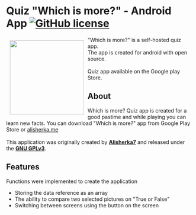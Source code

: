 # Quiz "Which is more?" - Android App <a href="https://github.com/Alisherka7/android_quiz_app/blob/master/LICENSE"><img alt="GitHub license" src="https://img.shields.io/github/license/Alisherka7/android_quiz_app?style=plastic"></a>

<img src="https://user-images.githubusercontent.com/38793933/122106210-7d0ea180-cdce-11eb-9169-f0f2314aca24.png" align="left" width="200" hspace="10" vspace="10">

"Which is more?" is a self-hosted quiz app. <br>
The app is created for android with open source.<br><br>
Quiz app available on the Google play Store.

## About

Which is more? Quiz app is created for a good pastime and while playing you can learn new facts. You can download "Which is more?" app from Google Play Store or <a href="alisherka.me">alisherka.me</a>
<br>
<br>
This application was originally created by <b><a href="https://alisherka.me">Alisherka7</a></b> and released under the <b><a href="https://github.com/Alisherka7/android_quiz_app/blob/master/LICENSE" >GNU GPLv3</a></b>. 

## Features

Functions were implemented to create the application<br>
- Storing the data reference as an array
- The ability to compare two selected pictures on "True or False"
- Switching between screens using the button on the screen

